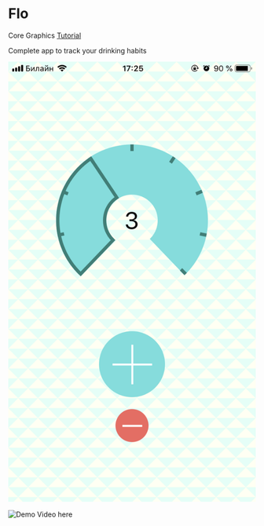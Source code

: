 # Flo
Core Graphics [Tutorial](https://www.raywenderlich.com/411-core-graphics-tutorial-part-1-getting-started)  

Complete app to track your drinking habits

![scr1](/screenshots/IMG_0463.PNG)

![Demo Video here](https://youtu.be/CnJbsewVX1I)
